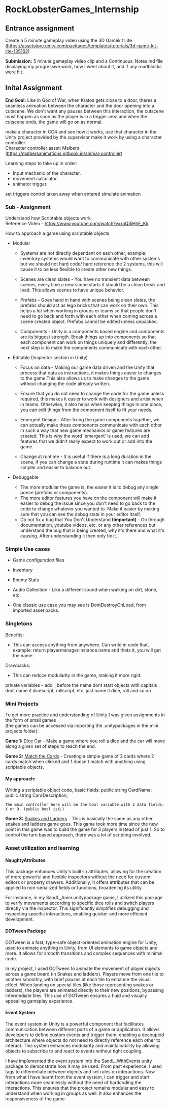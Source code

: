 # RockLobsterGames_Internship

## Entrance assignment

Create a 5 minute gameplay video using the 3D Gamekit Lite (https://assetstore.unity.com/packages/templates/tutorials/3d-game-kit-lite-135162)

<b>Submission:</b> 5 minute gameplay video clip and a Continuous_Notes.md file displaying my progressive work, how I went about it, and if any roadblocks were hit. 

## Inital Assignment

<b>End Goal:</b> Like in God of War, when Kratos gets close to a door, theres a seamless animation between the character and the door opening into a cutscene. We don't want any pauses between this interaction, the cutscene must happen as soon as the player is in a trigger area and when the cutscene ends, the game will go on as normal.

make a character in CC4 and see how it works, use that character in the Unity project provided by the supervisor make it work by using a character controller. <br>
Character controller asset: Malbers (https://malbersanimations.gitbook.io/animal-controller)

Learning steps to take up in order:

- Input mechanic of the character. 
- movement calculator.
- animator trigger.

set triggers
control taken away when entered
simulate animation

### Sub - Assignment

Understand how Scriptable objects work <br>
Reference Video - https://www.youtube.com/watch?v=raQ3iHhE_Kk

How to approach a game using scriptable objects:

- Modular
    - Systems are not directly dependant on each other, example: inventory systems would want to communicate with other systems but we should not hard code/ hard reference the 2 systems, this will cause it to be less flexible to create other new things.

    - Scenes are clean slates - You have no transient data between scenes, every time a new scene starts it should be a clean break and load. This allows scenes to have unique behavior.

    - Prefabs - Goes hand in hand with scenes being clean slates, the prefabs should act as lego bricks that can work on their own. This helps a lot when working in groups or teams so that people don't need to go back and forth with each other when coming across a scene created object. Prefabs cannot be edited unless unpacked.

    - Components - Unity is a components based engine and components are its biggest strength. Break things up into components so that each component can work on things uniquely and differently, the next step is to make the components communicate with each other.

- Editable (Inspector section in Unity)
    - Focus on data - Making our game data driven and the Unity that process that data as instructions, it makes things easier to changes to the game.This also allows us to make changes to the game without changing the code already written.

    - Ensure that you do not need to change the code for the game unless required, this makes it easier to work with designers and artist when in teams. Otherwise, it also helps when keeping things in one place, you can edit things from the component itself to fit your needs.

    - Emergent Design - After fixing the game components together, we can actually make these components communicate with each other in such a way that new game mechanics or game features are created. This is why the word 'emergent' is used, we can add features that we didn't really expect to work out or add into the game.

    - Change at runtime - It is useful if there is a long duration in the scene, if you can change a state during runtime it can makes things simpler and easier to balance out.

- Debuggable
    - The more modular the game is, the easier it is to debug any single poece (prefabs or components).
    -  The more editor features you have on the component will make it easier to debug the issue since you don't need to go back to the code to change whatever you wanted to. Make it easier by making sure that you can see the debug state in your editor itself.
    - Do not fix a bug that You Don't Understand <b>(Important)</b> - Go through documentation, youtube videos, etc. or any other references but understand the bug that is being created, why it's there and what it's causing. After understanding it then only fix it.
    

### Simple Use cases

- Game configuration files 

- Inventory

- Enemy Stats

- Audio Collection - Like a different sound when walking on dirt, stone, etc.

- One classic use case you may see is DontDestroyOnLoad, from imported asset packs.

### Singletons

Benefits:

- This can access anything from anywhere. Can write in code that, example: return playermanager.instance.name and thats it, you will get the name.

Drawbacks:

- This can reduce modularity in the game, making it more rigid.

private variables - add _ before the name
dont start objects with capitals
dont name it dicescript, rollscript, etc. just name it dice, roll and so on

### Mini Projects

To get more practice and understanding of Unity I was given assignments in the form of small games <br> (the games can be accessed via importing the .unitypackages in the mini projects folder):

<b>Game 1:</b> <u>Dice Car</u> - Make a game where you roll a dice and the car will move along a given set of steps to reach the end.

<b>Game 2:</b> <u>Match the Cards</u> - Creating a simple game of 3 cards where 2 cards match when clicked and 1 doesn't match with anything using scriptable objects.

#### My approach:
Writing a scriptable object code, basic fields:
    public string CardName;<br>
    public string CardDescription;<br>
    
    The main controller here will be the bool variable with 2 data fields; X or O. (public bool isX;)

<b>Game 3:</b> <u>Snakes and Ladders</u> - This is basically the same as any other snakes and ladders game goes. This game took more time since the new point in this game was to build the game for 3 players instead of just 1. So to control the turn based approach, there was a lot of scripting involved.

### Asset utilization and learning

#### NaughtyAttributes
This package enhances Unity's built-in attributes, allowing for the creation of more powerful and flexible inspectors without the need for custom editors or property drawers. Additionally, it offers attributes that can be applied to non-serialized fields or functions, broadening its utility.

For instance, in my SandL_Anim.unitypackage game, I utilized this package to verify movements according to specific dice rolls and switch players directly via the inspector. This significantly simplifies debugging and inspecting specific interactions, enabling quicker and more efficient development.

#### DOTween Package

DOTween is a fast, type-safe object-oriented animation engine for Unity, used to animate anything in Unity, from UI elements to game objects and more. It allows for smooth transitions and complex sequences with minimal code.

In my project, I used DOTween to animate the movement of player objects across a game board (in Snakes and ladders). Players move from one tile to another smoothly, with brief pauses at each tile to enhance the visual effect. When landing on special tiles (like those representing snakes or ladders), the players are animated directly to their new positions, bypassing intermediate tiles. This use of DOTween ensures a fluid and visually appealing gameplay experience.

#### Event System

The event system in Unity is a powerful component that facilitates communication between different parts of a game or application. It allows developers to define custom events and trigger them, enabling a decoupled architecture where objects do not need to directly reference each other to interact. This system enhances modularity and maintainability by allowing objects to subscribe to and react to events without tight coupling.

I have implemented the event system into the SandL_WithEvents unity package to demonstrate how it may be used. From past experience, I used tags to differentiate between objects and set rules on interactions. Now from what I have learnt from the event system, I can trigger and start interactions more seamlessly without the need of hardcoding the interactions. This ensures that the project remains modular and easy to understand when working in groups as well. It also enhances the responsiveness of the game. 